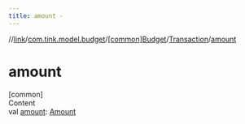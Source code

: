 ```yaml
---
title: amount -
---
```

//[link](../../../index.md)/[com.tink.model.budget](../../index.md)/[[common]Budget](../index.md)/[Transaction](index.md)/[amount](amount.md)



# amount  
[common]  
Content  
val [amount](amount.md): [Amount](../../../com.tink.model.misc/[common]-amount/index.md)  



